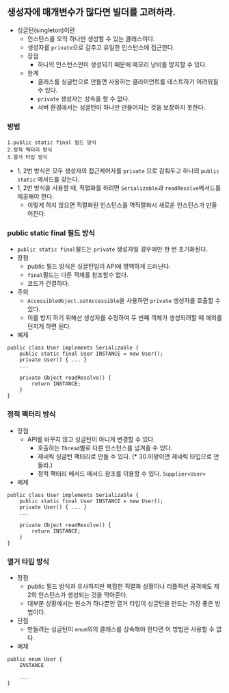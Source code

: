 ## 생성자에 매개변수가 많다면 빌더를 고려하라.
* 싱글턴(singleton)이란
  * 인스턴스를 오직 하나만 생성할 수 있는 클래스이다.
  * 생성자를 `private`으로 감추고 유일한 인스턴스에 접근한다.
  * 장점
    * 하나의 인스턴스만이 생성되기 때문에 메모리 낭비를 방지할 수 있다.
  * 한계
    * 클래스를 싱글턴으로 만들면 사용하는 클라이언트를 테스트하기 어려워질 수 있다.
    * `private` 생성자는 상속을 할 수 없다.
    * 서버 환경에서는 싱글턴이 하나만 만들어지는 것을 보장하지 못한다.
### 방법
    1.public static final 필드 방식
    2.정적 팩터리 방식
    3.열거 타입 방식
* 1, 2번 방식은 모두 생성자의 접근제어자를 `private` 으로 감춰두고 하나의 `public static` 메서드를 갖는다.
* 1, 2번 방식을 사용할 때, 직렬화를 하려면 `Serializable`과 `readResolve`메서드를 제공해야 한다.
  * 이렇게 하지 않으면 직렬화된 인스턴스를 역직렬화시 새로운 인스턴스가 만들어진다.

### public static final 필드 방식
* `public static final`필드는 `private` 생성자일 경우에만 한 번 초기화된다.
* 장점
  * public 필드 방식은 싱글턴임이 API에 명백하게 드러난다.
  * `final`필드는 다른 객체를 참조할수 없다.
  * 코드가 간결하다.
* 주의
  * `AccessibleObject.setAccessible`을 사용하면 `private` 생성자를 호출할 수 있다.
  * 이를 방지 하기 위해선 생성자를 수정하여 두 번째 객체가 생성되려할 때 예외를 던지게 하면 된다.
* 예제
```
public class User implements Serializable {
    public static final User INSTANCE = new User();
    private User() { ... }
    ...
    
    private Object readResolve() {
        return INSTANCE;
    }
}
```

### 정적 팩터리 방식
* 장점
  * API를 바꾸지 않고 싱글턴이 아니게 변경할 수 있다.
    * 호출하는 `Thread`별로 다른 인스턴스를 넘겨줄 수 있다.
    * 제네릭 싱글턴 팩터리로 만들 수 있다. (* 30.이왕이면 제네릭 타입으로 만들라.)
    * 정적 팩터리 메서드 메서드 참조를 이용할 수 있다.  `Supplier<User>`
* 예제
```
public class User implements Serializable {
    public static final User INSTANCE = new User();
    private User() { ... }
    ...
    
    private Object readResolve() {
        return INSTANCE;
    }
}
```

### 열거 타입 방식
* 장점
  * public 필드 방식과 유사하지만 복잡한 직렬화 상황이나 리플렉션 공격에도 제 2의 인스턴스가 생성되는 것을 막아준다.
  * 대부분 상황에서는 원소가 하나뿐인 열거 타입이 싱글턴을 만드는 가장 좋은 방법이다.
* 단점
  * 만들려는 싱글턴이 `enum`외의 클래스를 상속해야 한다면 이 방법은 사용할 수 없다.
* 예제
```
public enum User {
    INSTANCE
    
    ...
}
```
